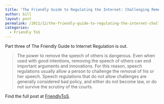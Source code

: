 ```yaml
---
title: 'The Friendly Guide to Regulating the Internet: Challenging Removal of Speech'
author: bill
layout: post
permalink: /2011/12/the-friendly-guide-to-regulating-the-internet-challenging-removal-of-speech/
categories:
  - Friendly ToS
---
```

Part three of The Friendly Guide to Internet Regulation is out.

> The power to remove the speech of others is dangerous. Even when used with good intentions, removing the speech of others can end important arguments and innovations. For this reason, speech regulations usually allow a person to challenge the removal of his or her speech. Speech regulations that do not allow challenges are generally considered bad policy, and either do not become law, or do not survive the scrutiny of the courts.

Find the full post at [FriendlyToS][1].

 [1]: http://blog.friendlytos.org/?p=91